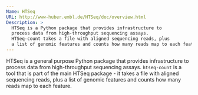 ```yaml
---
Name: HTSeq
URL: http://www-huber.embl.de/HTSeq/doc/overview.html
Description: >
  HTSeq is a Python package that provides infrastructure to
  process data from high-throughput sequencing assays.
  HTSeq-count takes a file with aligned sequencing reads, plus
  a list of genomic features and counts how many reads map to each feature.
---
```


HTSeq is a general purpose Python package that provides infrastructure to
process data from high-throughput sequencing assays. `htseq-count` is a tool
that is part of the main HTSeq package - it takes a file with aligned sequencing
reads, plus a list of genomic features and counts how many reads map to each feature.
